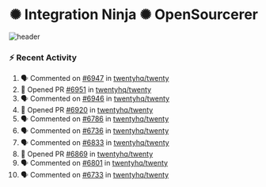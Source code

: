  
<h1 align="center">✺ Integration Ninja ✺ OpenSourcerer</h1>

![header](https://github.com/Nabhag8848/Nabhag8848/assets/65061890/3ecbdaa2-ea2a-4413-a40a-87945f5fb05a)

### :zap: Recent Activity

<!--START_SECTION:activity-->
1. 🗣 Commented on [#6947](https://github.com/twentyhq/twenty/issues/6947#issuecomment-2338111724) in [twentyhq/twenty](https://github.com/twentyhq/twenty)
2. 💪 Opened PR [#6951](https://github.com/twentyhq/twenty/pull/6951) in [twentyhq/twenty](https://github.com/twentyhq/twenty)
3. 🗣 Commented on [#6946](https://github.com/twentyhq/twenty/issues/6946#issuecomment-2338044478) in [twentyhq/twenty](https://github.com/twentyhq/twenty)
4. 💪 Opened PR [#6920](https://github.com/twentyhq/twenty/pull/6920) in [twentyhq/twenty](https://github.com/twentyhq/twenty)
5. 🗣 Commented on [#6786](https://github.com/twentyhq/twenty/issues/6786#issuecomment-2333486201) in [twentyhq/twenty](https://github.com/twentyhq/twenty)
6. 🗣 Commented on [#6736](https://github.com/twentyhq/twenty/pull/6736#issuecomment-2333457770) in [twentyhq/twenty](https://github.com/twentyhq/twenty)
7. 🗣 Commented on [#6833](https://github.com/twentyhq/twenty/issues/6833#issuecomment-2325795524) in [twentyhq/twenty](https://github.com/twentyhq/twenty)
8. 💪 Opened PR [#6869](https://github.com/twentyhq/twenty/pull/6869) in [twentyhq/twenty](https://github.com/twentyhq/twenty)
9. 🗣 Commented on [#6801](https://github.com/twentyhq/twenty/issues/6801#issuecomment-2323854790) in [twentyhq/twenty](https://github.com/twentyhq/twenty)
10. 🗣 Commented on [#6733](https://github.com/twentyhq/twenty/issues/6733#issuecomment-2322883891) in [twentyhq/twenty](https://github.com/twentyhq/twenty)
<!--END_SECTION:activity-->

  



